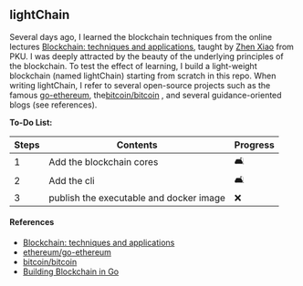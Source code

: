 ## lightChain

Several days ago, I learned the blockchain techniques from the online lectures 
[Blockchain: techniques and applications](http://zhenxiao.com/blockchain/), taught by [Zhen Xiao](http://zhenxiao.com) 
from PKU. I was deeply attracted by the beauty of the underlying principles of the blockchain. To test the effect of 
learning, I build a light-weight blockchain (named lightChain) starting from scratch in this repo. When writing 
lightChain, I refer to several open-source projects such as the famous [go-ethereum](https://github.com/ethereum/go-ethereum), 
the[bitcoin/bitcoin](https://github.com/bitcoin/bitcoin) , and several guidance-oriented blogs (see references).


**To-Do List:**

Steps | Contents | Progress
--- | --- | ---
1 | Add the blockchain cores | 🛋
2 | Add the cli | 🛋
3 | publish the executable and docker image | ❌


#### References

* [Blockchain: techniques and applications](http://zhenxiao.com/blockchain/)
* [ethereum/go-ethereum](https://github.com/ethereum/go-ethereum)
* [bitcoin/bitcoin](https://github.com/bitcoin/bitcoin)  
* [Building Blockchain in Go](https://jeiwan.net/posts/building-blockchain-in-go-part-1/)